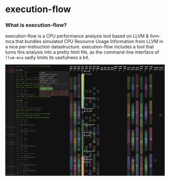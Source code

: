 # execution-flow

### What is execution-flow?
execution-flow is a CPU performance analysis tool based on LLVM & llvm-mca that bundles simulated CPU Resource Usage Information from LLVM in a nice per-instruction datastructure. execution-flow includes a tool that turns this analysis into a pretty html file, as the command-line interface of `llvm-mca` sadly limits its usefulness a bit.

<img src="https://raw.githubusercontent.com/rainerzufalldererste/execution-flow/master/assets/screenshot.png" alt="execution-flow-html output" style="width: 909px; max-width: 100%">
